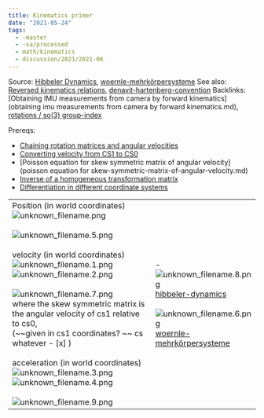 ```yaml
---
title: Kinematics primer
date: "2021-05-24"
tags:
  - -master
  - -sa/processed
  - math/kinematics
  - discussion/2021/2021-06
---
```


Source: [Hibbeler Dynamics](hibbeler-dynamics.md), [woernle-mehrkörpersysteme](woernle-mehrkörpersysteme.md)
See also: [Reversed kinematics relations](reversed-kinematics-relations.md), [denavit-hartenberg-convention](denavit-hartenberg-convention.md)
Backlinks: [Obtaining IMU measurements from camera by forward kinematics](obtaining imu measurements from camera by forward kinematics.md), [rotations / so(3) group-index](rotations-_-so(3)-group-index.md)

Prereqs:

*   [Chaining rotation matrices and angular velocities](chaining-rotation-matrices-and-angular-velocities.md)
*   [Converting velocity from CS1 to CS0](converting-velocity-from-cs1-to-cs0.md)
*   [Poisson equation for skew symmetric matrix of angular velocity](poisson equation for skew-symmetric-matrix-of-angular-velocity.md)
*   [Inverse of a homogeneous transformation matrix](inverse-of-a-homogeneous-transformation-matrix.md)
*   [Differentiation in different coordinate systems](differentiation-in-different-coordinate-systems.md)

|     |     |
| --- | --- |
| Position (in world coordinates)<br>![unknown_filename.png](./_resources/kinematics_primer.resources/unknown_filename.png)<br><br>![unknown_filename.5.png](./_resources/kinematics_primer.resources/unknown_filename.5.png)<br><br>velocity (in world coordinates)<br>![unknown_filename.1.png](./_resources/kinematics_primer.resources/unknown_filename.1.png)<br>![unknown_filename.2.png](./_resources/kinematics_primer.resources/unknown_filename.2.png)<br><br>![unknown_filename.7.png](./_resources/kinematics_primer.resources/unknown_filename.7.png)<br>where the skew symmetric matrix is the angular velocity of cs1 relative to cs0,<br>(~~given in cs1 coordinates? ~~ cs whatever - [x] )<br><br>acceleration (in world coordinates)<br>![unknown_filename.3.png](./_resources/kinematics_primer.resources/unknown_filename.3.png)<br>![unknown_filename.4.png](./_resources/kinematics_primer.resources/unknown_filename.4.png)<br><br>![unknown_filename.9.png](./_resources/kinematics_primer.resources/unknown_filename.9.png) |-![unknown_filename.8.png](./_resources/kinematics_primer.resources/unknown_filename.8.png)<br>[hibbeler-dynamics](hibbeler-dynamics.md)<br><br>![unknown_filename.6.png](./_resources/kinematics_primer.resources/unknown_filename.6.png)<br>[woernle-mehrkörpersysteme](woernle-mehrkörpersysteme.md) |

